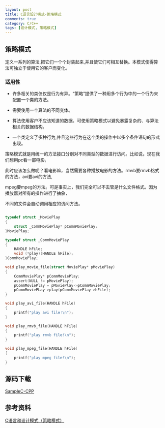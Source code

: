 ```yaml
---
layout: post
title: C语言设计模式-策略模式
comments: true
category: C/C++
tags: [设计模式, 策略模式]
---
```


## 策略模式

定义一系列的算法,把它们一个个封装起来,并且使它们可相互替换。本模式使得算法可独立于使用它的客户而变化。

### 适用性

*	许多相关的类仅仅是行为有异。“策略”提供了一种用多个行为中的一个行为来配置一个类的方法。

*	需要使用一个算法的不同变体。

*	算法使用客户不应该知道的数据。可使用策略模式以避免暴露复杂的、与算法相关的数据结构。

*	一个类定义了多种行为,并且这些行为在这个类的操作中以多个条件语句的形式出现。

策略模式就是用统一的方法接口分别对不同类型的数据进行访问。比如说，现在我们想用pc看一部电影，

此时应该怎么做呢？看电影嘛，当然需要各种播放电影的方法。rmvb要rmvb格式的方法，avi要avi的方法,

mpeg要mpeg的方法。可是事实上，我们完全可以不去管是什么文件格式。因为播放器对所有的操作进行了抽象，

不同的文件会自动调用相应的访问方法。

```c

typedef struct _MoviePlay
{
    struct _CommMoviePlay* pCommMoviePlay;
}MoviePlay;

typedef struct _CommMoviePlay
{
    HANDLE hFile;
    void (*play)(HANDLE hFile);
}CommMoviePlay;

void play_movie_file(struct MoviePlay* pMoviePlay)
{
    CommMoviePlay* pCommMoviePlay;
    assert(NULL != pMoviePlay);
    pCommMoviePlay = pMoviePlay->pCommMoviePlay;
    pCommMoviePLay->play(pCommMoviePlay->hFile);
}

void play_avi_file(HANDLE hFile)
{
    printf("play avi file!\n");
}

void play_rmvb_file(HANDLE hFile)
{
    printf("play rmvb file!\n");
}

void play_mpeg_file(HANDLE hFile)
{
    printf("play mpeg file!\n");
}

```

## 源码下载

[SampleC-CPP](https://github.com/yxmsw2007/SampleC-CPP.git)

## 参考资料

[C语言和设计模式（策略模式）](http://blog.csdn.net/feixiaoxing/article/details/7166055)

